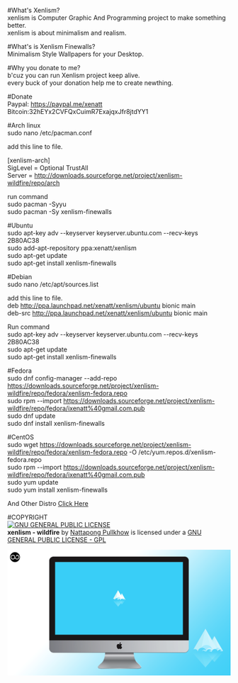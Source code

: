 #What's Xenlism?                                 
xenlism is Computer Graphic And Programming project to make something better.                        
xenlism is about minimalism and realism.                        
                         
#What's is Xenlism Finewalls?                                  
Minimalism Style Wallpapers for your Desktop.                        

#Why you donate to me?                              
b'cuz you can run Xenlism project keep alive.                        
every buck of your donation help me to create newthing.                        
                        
                        
#Donate                              
Paypal: https://paypal.me/xenatt                          
Bitcoin:32hEYx2CVFQxCuimR7ExajqxJfr8jtdYY1                            
                        
                          
#Arch linux          
sudo nano /etc/pacman.conf                            

add this line to file.                        

[xenlism-arch]                             
SigLevel = Optional TrustAll                        
Server = http://downloads.sourceforge.net/project/xenlism-wildfire/repo/arch                        

run command                        
sudo pacman -Syyu                               
sudo pacman -Sy xenlism-finewalls                               
                        

#Ubuntu                               
sudo apt-key adv --keyserver keyserver.ubuntu.com --recv-keys 2B80AC38                        
sudo add-apt-repository ppa:xenatt/xenlism                        
sudo apt-get update                        
sudo apt-get install xenlism-finewalls                        
                        
#Debian                                
sudo nano /etc/apt/sources.list                              
                        
add this line to file.                             
deb http://ppa.launchpad.net/xenatt/xenlism/ubuntu bionic main                              
deb-src http://ppa.launchpad.net/xenatt/xenlism/ubuntu bionic main                               
                        
Run command                            
sudo apt-key adv --keyserver keyserver.ubuntu.com --recv-keys 2B80AC38                        
sudo apt-get update                        
sudo apt-get install xenlism-finewalls                        

#Fedora                                                         
sudo dnf config-manager --add-repo https://downloads.sourceforge.net/project/xenlism-wildfire/repo/fedora/xenlism-fedora.repo                             
sudo rpm --import https://downloads.sourceforge.net/project/xenlism-wildfire/repo/fedora/ixenatt%40gmail.com.pub                             
sudo dnf update                            
sudo dnf install xenlism-finewalls                             
                        
                        
#CentOS                               
sudo wget https://downloads.sourceforge.net/project/xenlism-wildfire/repo/fedora/xenlism-fedora.repo -O /etc/yum.repos.d/xenlism-fedora.repo                            
sudo rpm --import https://downloads.sourceforge.net/project/xenlism-wildfire/repo/fedora/ixenatt%40gmail.com.pub                               
sudo yum update                             
sudo yum install xenlism-finewalls                            

And Other Distro [Click Here](https://xenlism.github.io/wildfire)                        
                        
                        
#COPYRIGHT                                                   
[![GNU GENERAL PUBLIC LICENSE](http://www.gnu.org/graphics/gplv3-127x51.png)](https://www.gnu.org/licenses/gpl.txt/)                        
**xenlism - wildfire** by [Nattapong Pullkhow](https://plus.google.com/+NattapongPullkhow/) is licensed under a [GNU GENERAL PUBLIC LICENSE - GPL](https://www.gnu.org/licenses/gpl.txt)                        

![screenshot](https://github.com/xenlism/finewalls/raw/master/Shots/iceberg-cover.png)                        


